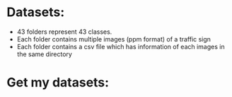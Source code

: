 # Datasets:
- 43 folders represent 43 classes.
- Each folder contains multiple images (ppm format) of a traffic sign
- Each folder contains a csv file which has information of each images in the same directory

# Get my datasets:
